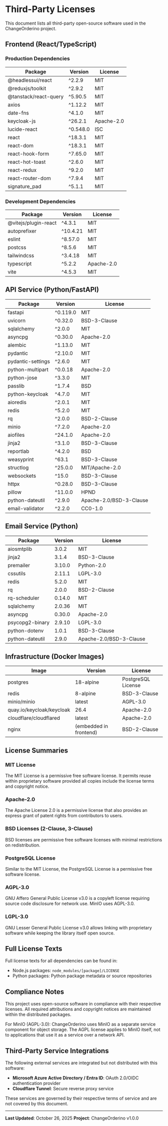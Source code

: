 # Third-Party Licenses

This document lists all third-party open-source software used in the ChangeOrderino project.

## Frontend (React/TypeScript)

### Production Dependencies

| Package | Version | License |
|---------|---------|---------|
| @headlessui/react | ^2.2.9 | MIT |
| @reduxjs/toolkit | ^2.9.2 | MIT |
| @tanstack/react-query | ^5.90.5 | MIT |
| axios | ^1.12.2 | MIT |
| date-fns | ^4.1.0 | MIT |
| keycloak-js | ^26.2.1 | Apache-2.0 |
| lucide-react | ^0.548.0 | ISC |
| react | ^18.3.1 | MIT |
| react-dom | ^18.3.1 | MIT |
| react-hook-form | ^7.65.0 | MIT |
| react-hot-toast | ^2.6.0 | MIT |
| react-redux | ^9.2.0 | MIT |
| react-router-dom | ^7.9.4 | MIT |
| signature_pad | ^5.1.1 | MIT |

### Development Dependencies

| Package | Version | License |
|---------|---------|---------|
| @vitejs/plugin-react | ^4.3.1 | MIT |
| autoprefixer | ^10.4.21 | MIT |
| eslint | ^8.57.0 | MIT |
| postcss | ^8.5.6 | MIT |
| tailwindcss | ^3.4.18 | MIT |
| typescript | ^5.2.2 | Apache-2.0 |
| vite | ^4.5.3 | MIT |

## API Service (Python/FastAPI)

| Package | Version | License |
|---------|---------|---------|
| fastapi | ^0.119.0 | MIT |
| uvicorn | ^0.32.0 | BSD-3-Clause |
| sqlalchemy | ^2.0.0 | MIT |
| asyncpg | ^0.30.0 | Apache-2.0 |
| alembic | ^1.13.0 | MIT |
| pydantic | ^2.10.0 | MIT |
| pydantic-settings | ^2.6.0 | MIT |
| python-multipart | ^0.0.18 | Apache-2.0 |
| python-jose | ^3.3.0 | MIT |
| passlib | ^1.7.4 | BSD |
| python-keycloak | ^4.7.0 | MIT |
| aioredis | ^2.0.1 | MIT |
| redis | ^5.2.0 | MIT |
| rq | ^2.0.0 | BSD-2-Clause |
| minio | ^7.2.0 | Apache-2.0 |
| aiofiles | ^24.1.0 | Apache-2.0 |
| jinja2 | ^3.1.0 | BSD-3-Clause |
| reportlab | ^4.2.0 | BSD |
| weasyprint | ^63.1 | BSD-3-Clause |
| structlog | ^25.0.0 | MIT/Apache-2.0 |
| websockets | ^15.0 | BSD-3-Clause |
| httpx | ^0.28.0 | BSD-3-Clause |
| pillow | ^11.0.0 | HPND |
| python-dateutil | ^2.9.0 | Apache-2.0/BSD-3-Clause |
| email-validator | ^2.2.0 | CC0-1.0 |

## Email Service (Python)

| Package | Version | License |
|---------|---------|---------|
| aiosmtplib | 3.0.2 | MIT |
| jinja2 | 3.1.4 | BSD-3-Clause |
| premailer | 3.10.0 | Python-2.0 |
| cssutils | 2.11.1 | LGPL-3.0 |
| redis | 5.2.0 | MIT |
| rq | 2.0.0 | BSD-2-Clause |
| rq-scheduler | 0.14.0 | MIT |
| sqlalchemy | 2.0.36 | MIT |
| asyncpg | 0.30.0 | Apache-2.0 |
| psycopg2-binary | 2.9.10 | LGPL-3.0 |
| python-dotenv | 1.0.1 | BSD-3-Clause |
| python-dateutil | 2.9.0 | Apache-2.0/BSD-3-Clause |

## Infrastructure (Docker Images)

| Image | Version | License |
|-------|---------|---------|
| postgres | 18-alpine | PostgreSQL License |
| redis | 8-alpine | BSD-3-Clause |
| minio/minio | latest | AGPL-3.0 |
| quay.io/keycloak/keycloak | 26.4 | Apache-2.0 |
| cloudflare/cloudflared | latest | Apache-2.0 |
| nginx | (embedded in frontend) | BSD-2-Clause |

## License Summaries

### MIT License
The MIT License is a permissive free software license. It permits reuse within proprietary software provided all copies include the license terms and copyright notice.

### Apache-2.0
The Apache License 2.0 is a permissive license that also provides an express grant of patent rights from contributors to users.

### BSD Licenses (2-Clause, 3-Clause)
BSD licenses are permissive free software licenses with minimal restrictions on redistribution.

### PostgreSQL License
Similar to the MIT License, the PostgreSQL License is a permissive free software license.

### AGPL-3.0
GNU Affero General Public License v3.0 is a copyleft license requiring source code disclosure for network use. MinIO uses AGPL-3.0.

### LGPL-3.0
GNU Lesser General Public License v3.0 allows linking with proprietary software while keeping the library itself open source.

## Full License Texts

Full license texts for all dependencies can be found in:
- Node.js packages: `node_modules/[package]/LICENSE`
- Python packages: Python package metadata or source repositories

## Compliance Notes

This project uses open-source software in compliance with their respective licenses. All required attributions and copyright notices are maintained within the distributed packages.

For MinIO (AGPL-3.0): ChangeOrderino uses MinIO as a separate service component for object storage. The AGPL license applies to MinIO itself, not to applications that use it as a service over a network API.

## Third-Party Service Integrations

The following external services are integrated but not distributed with this software:

- **Microsoft Azure Active Directory / Entra ID**: OAuth 2.0/OIDC authentication provider
- **Cloudflare Tunnel**: Secure reverse proxy service

These services are governed by their respective terms of service and are not covered by this document.

---

**Last Updated**: October 26, 2025
**Project**: ChangeOrderino v1.0.0
